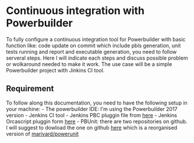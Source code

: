 # Continuous integration with Powerbuilder

To fully configure a continuous integration tool for Powerbuilder with basic function like: code update on commit which include pbls generation, unit tests running and report and executable generation, you need to follow serveral steps. Here I will indicate each steps and discuss possible problem or wolkaround needed to make it work. The use case will be a simple Powerbuilder project with Jinkins CI tool.  

## Requirement

To follow along this documentation,  you need to have the following setup in your machine:
    - The powerbuilder IDE: I'm using the Powerbuilder 2017 version
    - Jenkins CI tool
    - Jenkins PBC pluggin file from [here](https://github.com/bruce-armstrong/pbc_compile-plugin-2019.git)
    - Jenkins Orcascript pluggin form [here](https://github.com/bruce-armstrong/orcascript-plugin-2019.git)
    - PBUnit: there are two repositories on github. I will suggest to dowload the one on github [here](https://github.com/mahugnon/PowerUnitHonore.git) which is  a reorganised version of [marivard/powerunit](https://github.com/marivard/powerunit.git)
